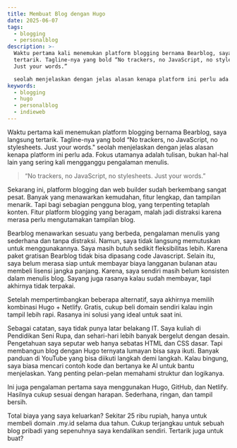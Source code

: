 ```yaml
---
title: Membuat Blog dengan Hugo
date: 2025-06-07
tags:
  - blogging
  - personalblog
description: >-
  Waktu pertama kali menemukan platform blogging bernama Bearblog, saya langsung
  tertarik. Tagline-nya yang bold “No trackers, no JavaScript, no stylesheets.
  Just your words.”

  seolah menjelaskan dengan jelas alasan kenapa platform ini perlu ada. Fokus utamanya adalah tulisan, bukan hal-hal lain yang sering kali mengganggu pengalaman menulis.
keywords:
  - blogging
  - hugo
  - personalblog
  - indieweb
---
```

Waktu pertama kali menemukan platform blogging bernama Bearblog, saya langsung tertarik. Tagline-nya yang bold “No trackers, no JavaScript, no stylesheets. Just your words."
seolah menjelaskan dengan jelas alasan kenapa platform ini perlu ada. Fokus utamanya adalah tulisan, bukan hal-hal lain yang sering kali mengganggu pengalaman menulis.

> “No trackers, no JavaScript, no stylesheets. Just your words.”

Sekarang ini, platform blogging dan web builder sudah berkembang sangat pesat. Banyak yang menawarkan kemudahan, fitur lengkap, dan tampilan menarik. Tapi bagi sebagian pengguna blog, yang terpenting tetaplah konten. Fitur platform blogging yang beragam, malah jadi distraksi karena merasa perlu mengutamakan tampilan blog.

Bearblog menawarkan sesuatu yang berbeda, pengalaman menulis yang sederhana dan tanpa distraksi. Namun, saya tidak langsung memutuskan untuk menggunakannya. Saya masih butuh sedikit fleksibilitas lebih. Karena paket gratisan Bearblog tidak bisa dipasang code Javascript.
Selain itu, saya belum merasa siap untuk membayar biaya langganan bulanan atau membeli lisensi jangka panjang. Karena, saya sendiri masih belum konsisten dalam menulis blog. Sayang juga rasanya kalau sudah membayar, tapi akhirnya tidak terpakai.

Setelah mempertimbangkan beberapa alternatif, saya akhirnya memilih kombinasi Hugo + Netlify. Gratis, cukup beli domain sendiri kalau ingin tampil lebih rapi. Rasanya ini solusi yang ideal untuk saat ini.

Sebagai catatan, saya tidak punya latar belakang IT. Saya kuliah di Pendidikan Seni Rupa, dan sehari-hari lebih banyak bergelut dengan desain. Pengetahuan saya seputar web hanya sebatas HTML dan CSS dasar. Tapi membangun blog dengan Hugo ternyata lumayan bisa saya ikuti. Banyak panduan di YouTube yang bisa diikuti langkah demi langkah. Kalau bingung, saya biasa mencari contoh kode dan bertanya ke AI untuk bantu menjelaskan. Yang penting pelan-pelan memahami struktur dan logikanya.

Ini juga pengalaman pertama saya menggunakan Hugo, GitHub, dan Netlify. Hasilnya cukup sesuai dengan harapan. Sederhana, ringan, dan tampil bersih.

Total biaya yang saya keluarkan? Sekitar 25 ribu rupiah, hanya untuk membeli domain .my.id selama dua tahun. Cukup terjangkau untuk sebuah blog pribadi yang sepenuhnya saya kendalikan sendiri. Tertarik juga untuk buat?